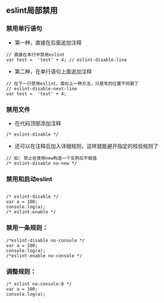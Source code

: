 ## eslint局部禁用

###  禁用单行语句

- 第一种，直接在后面追加注释
```
// 直接在本行中禁用eslint
var test =  'test' + 4; // eslint-disable-line  
```
- 第二种，在单行语句上面追加注释
```
// 在下一行禁用eslint，类似上一种方法，只是写的位置不同罢了
// eslint-disable-next-line
var test =  'test' + 4;
```


###  禁用文件

- 在代码顶部添加注释
```
/* eslint-disable */
```

- 还可以在注释后加入详细规则，这样就能避开指定的校验规则了

```
// 如: 禁止在使用new构造一个实例后不赋值
/* eslint-disable no-new */
```

###  禁用和启动eslint

```

/* eslint-disable */
var a = 100;
console.log(a);  
/* eslint-enable */

```

###  禁用一条规则：

```
/*eslint-disable no-console */
var a = 100;
console.log(a);
/*eslint-enable no-console */
```

###  调整规则：

```
/* eslint no-console:0 */
var a = 100;
console.log(a);

```
